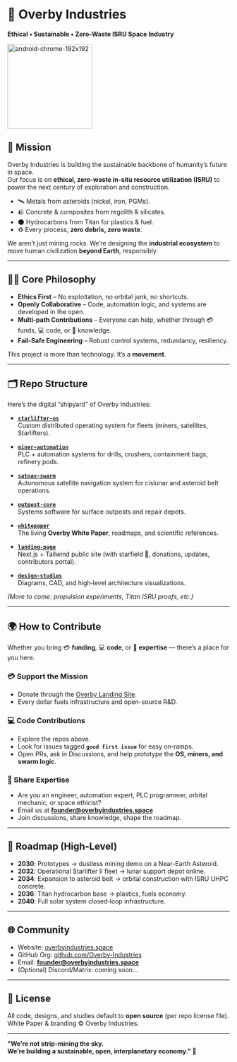 # 🌌 Overby Industries
**Ethical • Sustainable • Zero‑Waste ISRU Space Industry**

<img width="192" height="192" alt="android-chrome-192x192" src="https://github.com/user-attachments/assets/04ddb6c3-3831-49ed-8ddf-c49c7499d9db" /><!-- put a logo here or link from public site -->

## 🚀 Mission
Overby Industries is building the sustainable backbone of humanity’s future in space.  
Our focus is on **ethical, zero‑waste in‑situ resource utilization (ISRU)** to power the next century of exploration and construction.

- 🛰 Metals from asteroids (nickel, iron, PGMs).  
- 🪨 Concrete & composites from regolith & silicates.  
- 🌑 Hydrocarbons from Titan for plastics & fuel.  
- ♻️ Every process, **zero debris, zero waste**.  

We aren’t just mining rocks. We’re designing the **industrial ecosystem** to move human civilization **beyond Earth**, responsibly.

---

## 🧑‍🚀 Core Philosophy
- **Ethics First** – No exploitation, no orbital junk, no shortcuts.  
- **Openly Collaborative** – Code, automation logic, and systems are developed in the open.  
- **Multi‑path Contributions** – Everyone can help, whether through 💳 funds, 💻 code, or 🧠 knowledge.  
- **Fail‑Safe Engineering** – Robust control systems, redundancy, resiliency.  

This project is more than technology. It’s a **movement**.

---

## 🗂 Repo Structure

Here’s the digital “shipyard” of Overby Industries:

- **[`starlifter-os`](https://github.com/Overby-Industries/starlifter-os)**  
  Custom distributed operating system for fleets (miners, satellites, Starlifters).  

- **[`miner-automation`](https://github.com/Overby-Industries/miner-automation)**  
  PLC + automation systems for drills, crushers, containment bags, refinery pods.  

- **[`satnav-swarm`](https://github.com/Overby-Industries/satnav-swarm)**  
  Autonomous satellite navigation system for cislunar and asteroid belt operations.  

- **[`outpost-core`](https://github.com/Overby-Industries/outpost-core)**  
  Systems software for surface outposts and repair depots.  

- **[`whitepaper`](https://github.com/Overby-Industries/whitepaper)**  
  The living **Overby White Paper**, roadmaps, and scientific references.  

- **[`landing-page`](https://github.com/Overby-Industries/landing-page)**  
  Next.js + Tailwind public site (with starfield 🌌, donations, updates, contributors portal).  

- **[`design-studies`](https://github.com/Overby-Industries/design-studies)**  
  Diagrams, CAD, and high‑level architecture visualizations.  

*(More to come: propulsion experiments, Titan ISRU proofs, etc.)*

---

## 🌍 How to Contribute

Whether you bring 💳 **funding**, 💻 **code**, or 🧠 **expertise** — there’s a place for you here.

### 💳 Support the Mission  
- Donate through the [Overby Landing Site](https://overbyindustries.space#get-involved).  
- Every dollar fuels infrastructure and open-source R&D.

### 💻 Code Contributions  
- Explore the repos above.  
- Look for issues tagged **`good first issue`** for easy on‑ramps.  
- Open PRs, ask in Discussions, and help prototype the **OS, miners, and swarm logic**.

### 🧠 Share Expertise  
- Are you an engineer, automation expert, PLC programmer, orbital mechanic, or space ethicist?  
- Email us at **founder@overbyindustries.space**  
- Join discussions, share knowledge, shape the roadmap.  

---

## 📅 Roadmap (High-Level)

- **2030**: Prototypes → dustless mining demo on a Near-Earth Asteroid.  
- **2032**: Operational Starlifter II fleet → lunar support depot online.  
- **2034**: Expansion to asteroid belt → orbital construction with ISRU UHPC concrete.  
- **2036**: Titan hydrocarbon base → plastics, fuels economy.  
- **2040**: Full solar system closed‑loop infrastructure.  

---

## 🌐 Community

- Website: [overbyindustries.space](https://overbyindustries.space)  
- GitHub Org: [github.com/Overby-Industries](https://github.com/Overby-Industries)  
- Email: **founder@overbyindustries.space**  
- (Optional) Discord/Matrix: coming soon…  

---

## 📜 License

All code, designs, and studies default to **open source** (per repo license file).  
White Paper & branding © Overby Industries.  

---

**"We’re not strip-mining the sky.  
We’re building a sustainable, open, interplanetary economy." 🌌**
